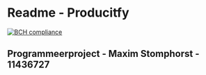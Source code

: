 # Readme - Producitfy
[![BCH compliance](https://bettercodehub.com/edge/badge/majstomphorst/producitfy?branch=master)](https://bettercodehub.com/)
## Programmeerproject - Maxim Stomphorst - 11436727